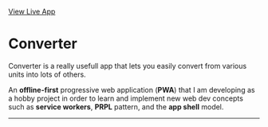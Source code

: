 [View Live App](https://unit-converter-polymer.firebaseapp.com/)
# Converter

Converter is a really usefull app that lets you easily convert from various units into lots of others.

An **offline-first** progressive web application (**PWA**) that I am developing as a hobby project in order to learn and implement new web dev concepts such as **service workers**, **PRPL** pattern, and the **app shell** model.



----------
